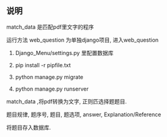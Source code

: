 ## 说明

match_data 是匹配pdf里文字的程序



运行方法
web_question 为单独django项目, 进入web_question

1. Django_Menu/settings.py 里配置数据库

2. pip install -r pipfile.txt
3. python manage.py migrate
4. python manage.py runserver 


match_data ,将pdf转换为文字, 正则匹选择题题目.

题目规律,  题序号, 题目, 题选项, answer, Explanation/Reference

将题目存入数据库. 
